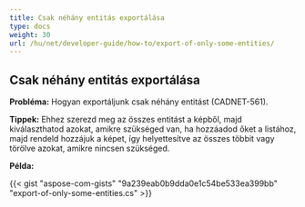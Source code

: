 ```yaml
---
title: Csak néhány entitás exportálása
type: docs
weight: 30
url: /hu/net/developer-guide/how-to/export-of-only-some-entities/
---
```


## **Csak néhány entitás exportálása**

**Probléma:** Hogyan exportáljunk csak néhány entitást (CADNET-561).

**Tippek:** Ehhez szerezd meg az összes entitást a képből, majd kiválaszthatod azokat, amikre szükséged van, ha hozzáadod őket a listához, majd rendeld hozzájuk a képet, így helyettesítve az összes többit vagy törölve azokat, amikre nincsen szükséged.

**Példa:**

{{< gist "aspose-com-gists" "9a239eab0b9dda0e1c54be533ea399bb" "export-of-only-some-entities.cs" >}}
